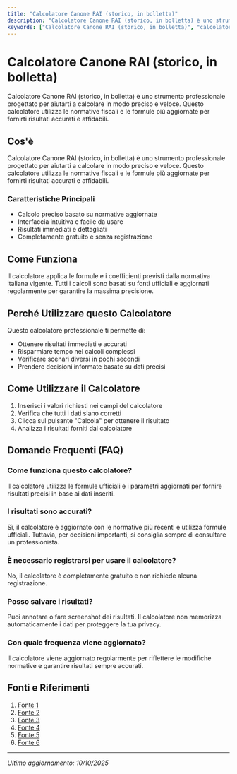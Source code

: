 ```yaml
---
title: "Calcolatore Canone RAI (storico, in bolletta)"
description: "Calcolatore Canone RAI (storico, in bolletta) è uno strumento professionale progettato per aiutarti a calcolare in modo preciso e veloce. Questo calcolatore utilizza le normative fiscali e le formule più aggiornate per fornirti risultati accurati e affidabili."
keywords: ["Calcolatore Canone RAI (storico, in bolletta)", "calcolatore", "calcolo online"]
---
```


# Calcolatore Canone RAI (storico, in bolletta)

Calcolatore Canone RAI (storico, in bolletta) è uno strumento professionale progettato per aiutarti a calcolare in modo preciso e veloce. Questo calcolatore utilizza le normative fiscali e le formule più aggiornate per fornirti risultati accurati e affidabili.

## Cos'è

Calcolatore Canone RAI (storico, in bolletta) è uno strumento professionale progettato per aiutarti a calcolare in modo preciso e veloce. Questo calcolatore utilizza le normative fiscali e le formule più aggiornate per fornirti risultati accurati e affidabili.

### Caratteristiche Principali

- Calcolo preciso basato su normative aggiornate
- Interfaccia intuitiva e facile da usare
- Risultati immediati e dettagliati
- Completamente gratuito e senza registrazione

## Come Funziona

Il calcolatore applica le formule e i coefficienti previsti dalla normativa italiana vigente. Tutti i calcoli sono basati su fonti ufficiali e aggiornati regolarmente per garantire la massima precisione.

## Perché Utilizzare questo Calcolatore

Questo calcolatore professionale ti permette di:

- Ottenere risultati immediati e accurati
- Risparmiare tempo nei calcoli complessi
- Verificare scenari diversi in pochi secondi
- Prendere decisioni informate basate su dati precisi

## Come Utilizzare il Calcolatore

1. Inserisci i valori richiesti nei campi del calcolatore
2. Verifica che tutti i dati siano corretti
3. Clicca sul pulsante "Calcola" per ottenere il risultato
4. Analizza i risultati forniti dal calcolatore

## Domande Frequenti (FAQ)

### Come funziona questo calcolatore?

Il calcolatore utilizza le formule ufficiali e i parametri aggiornati per fornire risultati precisi in base ai dati inseriti.

### I risultati sono accurati?

Sì, il calcolatore è aggiornato con le normative più recenti e utilizza formule ufficiali. Tuttavia, per decisioni importanti, si consiglia sempre di consultare un professionista.

### È necessario registrarsi per usare il calcolatore?

No, il calcolatore è completamente gratuito e non richiede alcuna registrazione.

### Posso salvare i risultati?

Puoi annotare o fare screenshot dei risultati. Il calcolatore non memorizza automaticamente i dati per proteggere la tua privacy.

### Con quale frequenza viene aggiornato?

Il calcolatore viene aggiornato regolarmente per riflettere le modifiche normative e garantire risultati sempre accurati.

## Fonti e Riferimenti

1. [Fonte 1](https://www.enel.it/it-it/blog/guide/canone-rai)
2. [Fonte 2](https://www.agenziaentrate.gov.it/portale/schede/agevolazioni/canone-tv/come-si-paga-canone-tv)
3. [Fonte 3](https://www.sgrlucegas.com/canone-rai-in-bolletta-2/)
4. [Fonte 4](https://heracomm.gruppohera.it/casa/assistenza/la-bolletta)
5. [Fonte 5](https://www.bollettecasa.it/guide/canone-rai-come-pagarlo.html)
6. [Fonte 6](https://www.canone.rai.it/Ordinari/ilCanoneOrdinari.aspx)

---

*Ultimo aggiornamento: 10/10/2025*
